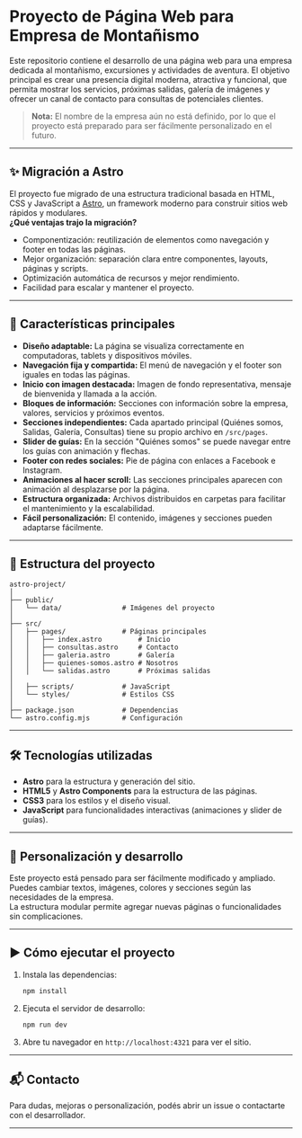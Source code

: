 
# Proyecto de Página Web para Empresa de Montañismo

Este repositorio contiene el desarrollo de una página web para una empresa dedicada al montañismo, excursiones y actividades de aventura. El objetivo principal es crear una presencia digital moderna, atractiva y funcional, que permita mostrar los servicios, próximas salidas, galería de imágenes y ofrecer un canal de contacto para consultas de potenciales clientes.

> **Nota:** El nombre de la empresa aún no está definido, por lo que el proyecto está preparado para ser fácilmente personalizado en el futuro.

---

## ✨ Migración a Astro

El proyecto fue migrado de una estructura tradicional basada en HTML, CSS y JavaScript a [Astro](https://astro.build/), un framework moderno para construir sitios web rápidos y modulares.  
**¿Qué ventajas trajo la migración?**
- Componentización: reutilización de elementos como navegación y footer en todas las páginas.
- Mejor organización: separación clara entre componentes, layouts, páginas y scripts.
- Optimización automática de recursos y mejor rendimiento.
- Facilidad para escalar y mantener el proyecto.

---

## 🌟 Características principales

- **Diseño adaptable:** La página se visualiza correctamente en computadoras, tablets y dispositivos móviles.
- **Navegación fija y compartida:** El menú de navegación y el footer son iguales en todas las páginas.
- **Inicio con imagen destacada:** Imagen de fondo representativa, mensaje de bienvenida y llamada a la acción.
- **Bloques de información:** Secciones con información sobre la empresa, valores, servicios y próximos eventos.
- **Secciones independientes:** Cada apartado principal (Quiénes somos, Salidas, Galería, Consultas) tiene su propio archivo en `/src/pages`.
- **Slider de guías:** En la sección "Quiénes somos" se puede navegar entre los guías con animación y flechas.
- **Footer con redes sociales:** Pie de página con enlaces a Facebook e Instagram.
- **Animaciones al hacer scroll:** Las secciones principales aparecen con animación al desplazarse por la página.
- **Estructura organizada:** Archivos distribuidos en carpetas para facilitar el mantenimiento y la escalabilidad.
- **Fácil personalización:** El contenido, imágenes y secciones pueden adaptarse fácilmente.

---

## 📁 Estructura del proyecto

```
astro-project/
│
├── public/
│   └── data/               # Imágenes del proyecto
│
├── src/
│   ├── pages/              # Páginas principales
│   │   ├── index.astro         # Inicio
│   │   ├── consultas.astro     # Contacto
│   │   ├── galeria.astro       # Galería
│   │   ├── quienes-somos.astro # Nosotros
│   │   └── salidas.astro       # Próximas salidas
│
│   ├── scripts/            # JavaScript
│   └── styles/             # Estilos CSS
│
├── package.json            # Dependencias
└── astro.config.mjs        # Configuración
```

---

## 🛠️ Tecnologías utilizadas

- **Astro** para la estructura y generación del sitio.
- **HTML5** y **Astro Components** para la estructura de las páginas.
- **CSS3** para los estilos y el diseño visual.
- **JavaScript** para funcionalidades interactivas (animaciones y slider de guías).

---

## 🚀 Personalización y desarrollo

Este proyecto está pensado para ser fácilmente modificado y ampliado. Puedes cambiar textos, imágenes, colores y secciones según las necesidades de la empresa.  
La estructura modular permite agregar nuevas páginas o funcionalidades sin complicaciones.

---

## ▶️ Cómo ejecutar el proyecto

1. Instala las dependencias:

   ```bash
   npm install
   ```

2. Ejecuta el servidor de desarrollo:

   ```bash
   npm run dev
   ```

3. Abre tu navegador en `http://localhost:4321` para ver el sitio.

---

## 📬 Contacto

Para dudas, mejoras o personalización, podés abrir un issue o contactarte con el desarrollador.

---
